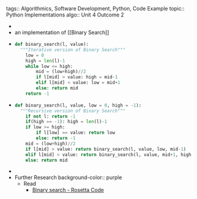 tags:: Algorithmics, Software Development, Python, Code Example
topic:: Python Implementations
algo:: Unit 4 Outcome 2

-
- an implementation of [[Binary Search]]
- ```python
  def binary_search(l, value):
  	"""Iterative version of Binary Search"""
      low = 0
      high = len(l)-1
      while low <= high: 
          mid = (low+high)//2
          if l[mid] > value: high = mid-1
          elif l[mid] < value: low = mid+1
          else: return mid
      return -1
  ```
- ```python
  def binary_search(l, value, low = 0, high = -1):
  	"""Recursive version of Binary Search"""
      if not l: return -1
      if(high == -1): high = len(l)-1
      if low >= high:
          if l[low] == value: return low
          else: return -1
      mid = (low+high)//2
      if l[mid] > value: return binary_search(l, value, low, mid-1)
      elif l[mid] < value: return binary_search(l, value, mid+1, high)
      else: return mid
  ```
-
- Further Research
  background-color:: purple
	- Read
		- [Binary search - Rosetta Code](https://www.rosettacode.org/wiki/Binary_search)